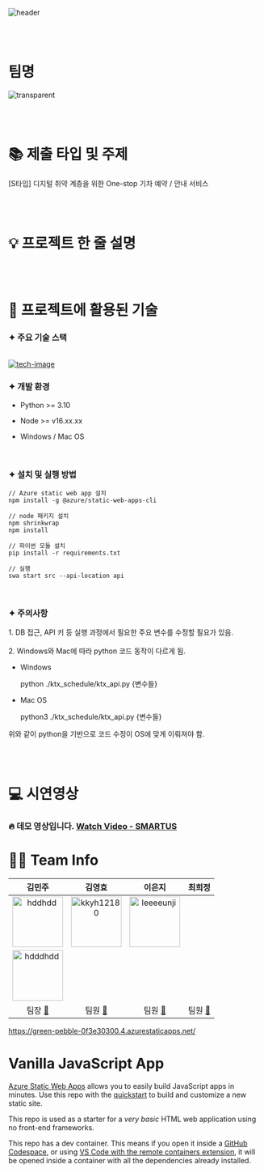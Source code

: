 ![header](https://capsule-render.vercel.app/api?type=waving&color=04509f&height=300&section=header&text=다%20행&fontSize=90&animation=fadeIn&fontAlignY=38&desc=다같이%20행복한%20기차예매%20Team%20QuarterGirit!&descAlignY=51&descAlign=62)

<br/>
<br/>

# 팀명

![transparent](https://capsule-render.vercel.app/api?type=transparent&fontColor=04509f&text=QuarterGirit&height=150&fontSize=60&desc=쿼터기릿&descAlignY=75&descAlign=60)

<br>
</br>

# 📚 제출 타입 및 주제
<p>[S타입] 디지털 취약 계층을 위한 One-stop 기차 예약 / 안내 서비스</p>
<br>
</br>

# 💡 프로젝트 한 줄 설명
<br>
</br>


# 🔧 프로젝트에 활용된 기술

<h3>✦ 주요 기술 스택 </h3>

<br>
<a href="https://ibb.co/hH8bhkF"><img src="https://i.ibb.co/wC6V3Th/tech-image.png" alt="tech-image" border="0"></a>
</br>

<h3>✦ 개발 환경</h3>

- Python >= 3.10
  
- Node >= v16.xx.xx

- Windows / Mac OS

  
<br/>
<h3>✦ 설치 및 실행 방법</h3>

    // Azure static web app 설치
    npm install -g @azure/static-web-apps-cli

    // node 패키지 설치
    npm shrinkwrap
    npm install

    // 파이썬 모듈 설치
    pip install -r requirements.txt

    // 실행
    swa start src --api-location api
    
<br/>
<h3>✦ 주의사항</h3>
1. DB 접근, API 키 등 실행 과정에서 필요한 주요 변수를 수정할 필요가 있음.<br/><br/>
2. Windows와 Mac에 따라 python 코드 동작이 다르게 됨.<br/>


- Windows
    
    python ./ktx_schedule/ktx_api.py {변수들}


- Mac OS

    python3 ./ktx_schedule/ktx_api.py {변수들}


위와 같이 python을 기반으로 코드 수정이 OS에 맞게 이뤄져야 함.



<br>
</br>

# 💻 시연영상

### 🔥 데모 영상입니다. [Watch Video - SMARTUS](https://youtu.be/K0PAryFDTk8)

# 🙆‍♀️ Team Info

| 김민주 | 김영효 | 이은지 | 최희정 |
| :---: | :---: | :---: | :---: |
| <a href="https://github.com/hdddhdd"><img src="https://avatars.githubusercontent.com/u/71762328?v=4" alt="hddhdd" width="100" height="100"></a> | <a href="https://github.com/kkyh12180"><img src="https://avatars.githubusercontent.com/u/80297525?v=4" alt="kkyh12180" width="100" height="100"></a> | <a href="https://github.com/leeeeunji"><img src="https://avatars.githubusercontent.com/u/72423836?v=4" alt="leeeeunji" width="100" height="100"></a> | 
<a href="https://github.com/hdddhdd"><img src="https://avatars.githubusercontent.com/u/71762328?v=4" alt="hdddhdd" width="100" height="100"></a> |
| 팀장 [📨](mailto:nuly08@naver.com)| 팀원 [📨](mailto:kyh12180@gmail.com) | 팀원 [📨](mailto:leeej106@knu.ac.kr) | 팀원 [📨](mailto:nuly08@naver.com) |


https://green-pebble-0f3e30300.4.azurestaticapps.net/

# Vanilla JavaScript App

[Azure Static Web Apps](https://docs.microsoft.com/azure/static-web-apps/overview) allows you to easily build JavaScript apps in minutes. Use this repo with the [quickstart](https://docs.microsoft.com/azure/static-web-apps/getting-started?tabs=vanilla-javascript) to build and customize a new static site.

This repo is used as a starter for a _very basic_ HTML web application using no front-end frameworks.

This repo has a dev container. This means if you open it inside a [GitHub Codespace](https://github.com/features/codespaces), or using [VS Code with the remote containers extension](https://code.visualstudio.com/docs/remote/containers), it will be opened inside a container with all the dependencies already installed.
